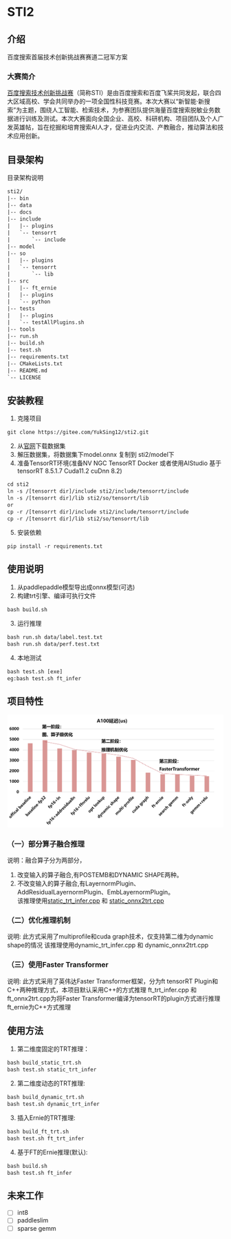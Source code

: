 # STI2

## 介绍
百度搜索首届技术创新挑战赛赛道二冠军方案

### 大赛简介
[百度搜索技术创新挑战赛](https://aistudio.baidu.com/aistudio/competition/detail/674/0/introduction)（简称STI）是由百度搜索和百度飞桨共同发起，联合四大区域高校、学会共同举办的一项全国性科技竞赛。本次大赛以“新智能·新搜索”为主题，围绕人工智能、检索技术，为参赛团队提供海量百度搜索脱敏业务数据进行训练及测试。本次大赛面向全国企业、高校、科研机构、项目团队及个人广发英雄帖，旨在挖掘和培育搜索AI人才，促进业内交流、产教融合，推动算法和技术应用创新。

## 目录架构
目录架构说明
```
sti2/
|-- bin
|-- data
|-- docs
|-- include
|   |-- plugins
|   `-- tensorrt
|       `-- include 
|-- model
|-- so
|   |-- plugins
|   `-- tensorrt
|       `-- lib 
|-- src
|   |-- ft_ernie
|   |-- plugins
|   `-- python
|-- tests
|   |-- plugins
|   `-- testAllPlugins.sh
|-- tools
|-- run.sh
|-- build.sh
|-- test.sh
|-- requirements.txt
|-- CMakeLists.txt
|-- README.md
`-- LICENSE
```


## 安装教程

1.  克隆项目
```
git clone https://gitee.com/YukSing12/sti2.git
```
2.  从[官网](https://aistudio.baidu.com/aistudio/competition/detail/674/0/introduction)下载数据集
3.  解压数据集，将数据集下model.onnx  复制到  sti2/model下
4.  准备TensorRT环境(准备NV NGC TensorRT Docker 或者使用AIStudio  基于tensorRT 8.5.1.7 Cuda11.2  cuDnn 8.2)
```
cd sti2
ln -s /[tensorrt dir]/include sti2/include/tensorrt/include
ln -s /[tensorrt dir]/lib sti2/so/tensorrt/lib
or
cp -r /[tensorrt dir]/include sti2/include/tensorrt/include
cp -r /[tensorrt dir]/lib sti2/so/tensorrt/lib
```
5.  安装依赖
```
pip install -r requirements.txt
```

## 使用说明

1.  从paddlepaddle模型导出成onnx模型(可选)
2.  构建trt引擎、编译可执行文件
```
bash build.sh
```
3.  运行推理
```
bash run.sh data/label.test.txt
bash run.sh data/perf.test.txt
```
4. 本地测试
```
bash test.sh [exe]
eg:bash test.sh ft_infer
```
## 项目特性
<div align="center">
    
<img src="./docs/perf.png" >
    
</div>

### （一）部分算子融合推理
说明：融合算子分为两部分，
1. 改变输入的算子融合,有POSTEMB和DYNAMIC SHAPE两种。
2. 不改变输入的算子融合,有LayernormPlugin、AddResidualLayernormPlugin、EmbLayernormPlugin。</br>
该推理使用[static_trt_infer.cpp](./src/static_trt_infer.cpp) 和 [static_onnx2trt.cpp ](./src/static_onnx2trt.cpp)
### （二）优化推理机制
说明: 此方式采用了multiprofile和cuda graph技术，仅支持第二维为dynamic shape的情况
该推理使用dynamic_trt_infer.cpp 和 dynamic_onnx2trt.cpp 
### （三）使用Faster Transformer
说明: 此方式采用了英伟达Faster Transformer框架，分为ft tensorRT Plugin和C++两种推理方式，本项目默认采用C++的方式推理
ft_trt_infer.cpp 和 ft_onnx2trt.cpp为将Faster Transformer编译为tensorRT的plugin方式进行推理
ft_ernie为C++方式推理

## 使用方法
1. 第二维度固定的TRT推理：
```
bash build_static_trt.sh
bash test.sh static_trt_infer
```

2. 第二维度动态的TRT推理:
```
bash build_dynamic_trt.sh
bash test.sh dynamic_trt_infer
```

3. 插入Ernie的TRT推理:
```
bash build_ft_trt.sh
bash test.sh ft_trt_infer
```

4. 基于FT的Ernie推理(默认):
```
bash build.sh
bash test.sh ft_infer
```

## 未来工作
- [ ] int8
- [ ] paddleslim
- [ ] sparse gemm